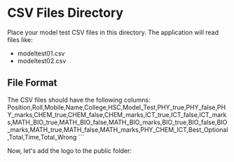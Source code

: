# CSV Files Directory

Place your model test CSV files in this directory. The application will read files like:
- modeltest01.csv
- modeltest02.csv

## File Format
The CSV files should have the following columns:
Position,Roll,Mobile,Name,College,HSC,Model_Test,PHY_true,PHY_false,PHY_marks,CHEM_true,CHEM_false,CHEM_marks,ICT_true,ICT_false,ICT_marks,MATH_BIO_true,MATH_BIO_false,MATH_BIO_marks,BIO_true,BIO_false,BIO_marks,MATH_true,MATH_false,MATH_marks,PHY_CHEM_ICT,Best_Optional,Total,Time,Total_Wrong
\`\`\`

Now, let's add the logo to the public folder:
